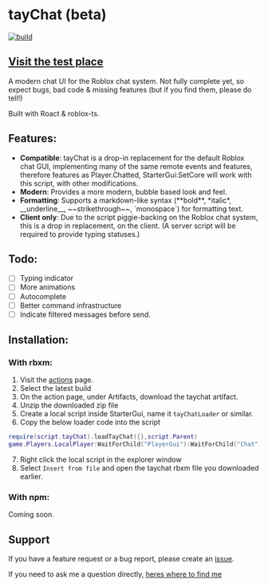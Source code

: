 # tayChat (beta)

[![build](https://github.com/TayIorRobinson/tayChat/actions/workflows/build.yml/badge.svg?event=push)](https://github.com/TayIorRobinson/tayChat/actions/workflows/build.yml)

## [Visit the test place](https://www.roblox.com/games/7539728442/tayChat)

A modern chat UI for the Roblox chat system. Not fully complete yet, so expect bugs, bad code & missing features (but if you find them, please do tell!)

Built with Roact & roblox-ts.

## Features:

 - **Compatible**: tayChat is a drop-in replacement for the default Roblox chat GUI, implementing many of the same remote events and features, therefore features   as Player.Chatted, StarterGui:SetCore will work with this script, with other modifications.
 - **Modern**: Provides a more modern, bubble based look and feel.
 - **Formatting**: Supports a markdown-like syntax (\*\*bold\*\*, \*italic\*, \_\_underline\_\_, \~\~strikethrough\~\~, \`monospace\`) for formatting text. 
 - **Client only**: Due to the script piggie-backing on the Roblox chat system, this is a drop in replacement, on the client. (A server script will be required to provide typing statuses.)

## Todo:
- [ ] Typing indicator
- [ ] More animations
- [ ] Autocomplete
- [ ] Better command infrastructure
- [ ] Indicate filtered messages before send.

## Installation:

### With rbxm:

1. Visit the [actions](https://github.com/TayIorRobinson/tayChat/actions/workflows/build.yml?query=is%3Asuccess) page.
2. Select the latest build
3. On the action page, under Artifacts, download the taychat artifact.
4. Unzip the downloaded zip file
5. Create a local script inside StarterGui, name it `tayChatLoader` or similar.
6. Copy the below loader code into the script
```lua
require(script.tayChat).loadTayChat({},script.Parent)
game.Players.LocalPlayer:WaitForChild("PlayerGui"):WaitForChild("Chat").Enabled = false
```

7. Right click the local script in the explorer window
8. Select `Insert from file` and open the taychat rbxm file you downloaded earlier.

### With npm:

Coming soon.

## Support

If you have a feature request or a bug report, please create an [issue](https://github.com/TayIorRobinson/tayChat/issues?q=is%3Aissue+is%3Aopen+sort%3Aupdated-desc).

If you need to ask me a question directly, [heres where to find me](https://robins.one)
